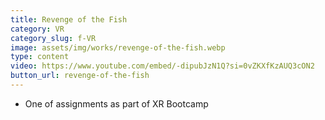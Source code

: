 ```yaml
---
title: Revenge of the Fish
category: VR
category_slug: f-VR
image: assets/img/works/revenge-of-the-fish.webp
type: content
video: https://www.youtube.com/embed/-dipubJzN1Q?si=0vZKXfKzAUQ3cON2
button_url: revenge-of-the-fish
---
```

* One of assignments as part of XR Bootcamp
